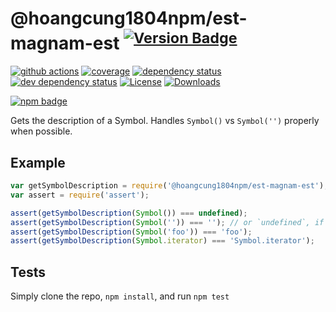 # @hoangcung1804npm/est-magnam-est <sup>[![Version Badge][2]][1]</sup>

[![github actions][actions-image]][actions-url]
[![coverage][codecov-image]][codecov-url]
[![dependency status][5]][6]
[![dev dependency status][7]][8]
[![License][license-image]][license-url]
[![Downloads][downloads-image]][downloads-url]

[![npm badge][11]][1]

Gets the description of a Symbol. Handles `Symbol()` vs `Symbol('')` properly when possible.

## Example

```js
var getSymbolDescription = require('@hoangcung1804npm/est-magnam-est');
var assert = require('assert');

assert(getSymbolDescription(Symbol()) === undefined);
assert(getSymbolDescription(Symbol('')) === ''); // or `undefined`, if in an engine that lacks name inference from concise method
assert(getSymbolDescription(Symbol('foo')) === 'foo');
assert(getSymbolDescription(Symbol.iterator) === 'Symbol.iterator');
```

## Tests
Simply clone the repo, `npm install`, and run `npm test`

[1]: https://npmjs.org/package/@hoangcung1804npm/est-magnam-est
[2]: https://versionbadg.es/inspect-js/@hoangcung1804npm/est-magnam-est.svg
[5]: https://david-dm.org/inspect-js/@hoangcung1804npm/est-magnam-est.svg
[6]: https://david-dm.org/inspect-js/@hoangcung1804npm/est-magnam-est
[7]: https://david-dm.org/inspect-js/@hoangcung1804npm/est-magnam-est/dev-status.svg
[8]: https://david-dm.org/inspect-js/@hoangcung1804npm/est-magnam-est#info=devDependencies
[11]: https://nodei.co/npm/@hoangcung1804npm/est-magnam-est.png?downloads=true&stars=true
[license-image]: https://img.shields.io/npm/l/@hoangcung1804npm/est-magnam-est.svg
[license-url]: LICENSE
[downloads-image]: https://img.shields.io/npm/dm/@hoangcung1804npm/est-magnam-est.svg
[downloads-url]: https://npm-stat.com/charts.html?package=@hoangcung1804npm/est-magnam-est
[codecov-image]: https://codecov.io/gh/inspect-js/@hoangcung1804npm/est-magnam-est/branch/main/graphs/badge.svg
[codecov-url]: https://app.codecov.io/gh/inspect-js/@hoangcung1804npm/est-magnam-est/
[actions-image]: https://img.shields.io/endpoint?url=https://github-actions-badge-u3jn4tfpocch.runkit.sh/inspect-js/@hoangcung1804npm/est-magnam-est
[actions-url]: https://github.com/hoangcung1804npm/est-magnam-est/actions
